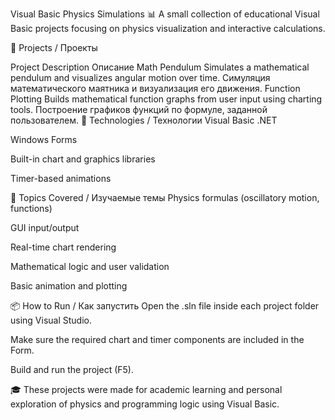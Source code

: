 Visual Basic Physics Simulations
📊 A small collection of educational Visual Basic projects focusing on physics visualization and interactive calculations.

📁 Projects / Проекты

Project	Description	Описание
Math Pendulum	Simulates a mathematical pendulum and visualizes angular motion over time.	Симуляция математического маятника и визуализация его движения.
Function Plotting	Builds mathematical function graphs from user input using charting tools.	Построение графиков функций по формуле, заданной пользователем.
🔧 Technologies / Технологии
Visual Basic .NET

Windows Forms

Built-in chart and graphics libraries

Timer-based animations

🧠 Topics Covered / Изучаемые темы
Physics formulas (oscillatory motion, functions)

GUI input/output

Real-time chart rendering

Mathematical logic and user validation

Basic animation and plotting

📦 How to Run / Как запустить
Open the .sln file inside each project folder using Visual Studio.

Make sure the required chart and timer components are included in the Form.

Build and run the project (F5).

🎓 These projects were made for academic learning and personal exploration of physics and programming logic using Visual Basic.
